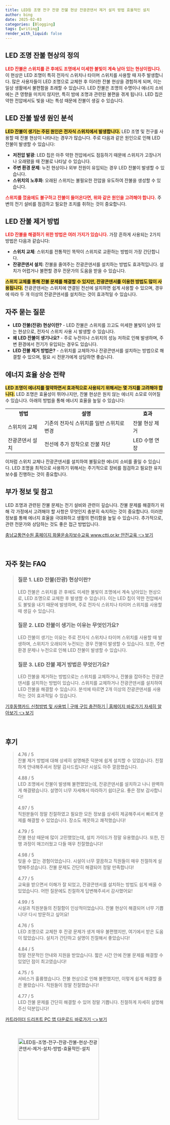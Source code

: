 ```yaml
---
title: LED등 조명 전구 잔광 잔불 현상 잔광콘덴서 제거 설치 방법 효율적인 설치
author: bing
date: 2025-02-03
categories: [Blogging]
tags: [writing]
render_with_liquid: false
---
```



<h2 id='LED-조명-잔불-현상-정의'>LED 조명 잔불 현상의 정의</h2>

<p><b><span style="color: #ee2323;">LED 잔불은 스위치를 끈 후에도 조명에서 미세한 불빛이 계속 남아 있는 현상이랍니다.</span></b> 이 현상은 LED 조명이 특히 전자식 스위치나 타이머 스위치를 사용할 때 자주 발생합니다. 많은 사용자들이 LED 조명으로 교체한 후 이러한 잔불 현상을 경험하게 되며, 이는 일상 생활에서 불편함을 초래할 수 있습니다. LED 잔불은 조명의 수명이나 에너지 소비에는 큰 영향을 미치지 않지만, 특히 밤에 조명과 관련된 불편을 겪게 됩니다. LED 칩은 약한 전압에서도 빛을 내는 특성 때문에 잔불이 생길 수 있습니다.</p>

<h2 id='LED-잔불-원인-분석'>LED 잔불 발생 원인 분석</h2>

<p><b><span style="background-color: #ffe066;">LED 잔불이 생기는 주된 원인은 전자식 스위치에서 발생합니다.</span></b> LED 조명 및 전구를 사용할 때 잔불 현상이 나타나는 경우가 많습니다. 주로 다음과 같은 원인으로 인해 LED 잔불이 발생할 수 있습니다:</p>

<ul>
    <li><b>저전압 발광</b>: LED 칩은 아주 약한 전압에서도 점등하기 때문에 스위치가 고장나거나 오래됐을 때 잔불로 나타날 수 있습니다.</li>
    <li><b>주변 환경 문제</b>: 누전 현상이나 외부 전원이 유입되는 경우 LED 잔불이 발생할 수 있습니다.</li>
    <li><b>스위치의 노후화</b>: 오래된 스위치는 불필요한 전압을 유도하여 잔불을 생성할 수 있습니다.</li>
</ul>

<p><b><span style="color: #ee2323;">스위치를 껐음에도 불구하고 잔불이 들어온다면, 위와 같은 원인을 고려해야 합니다.</span></b> 주변의 전기 설비를 점검하고 필요한 조치를 취하는 것이 중요합니다.</p>

<h2 id='LED-잔불-제거-방법'>LED 잔불 제거 방법</h2>

<p><b><span style="color: #ee2323;">LED 잔불을 해결하기 위한 방법은 여러 가지가 있습니다.</span></b> 가장 흔하게 사용되는 2가지 방법은 다음과 같습니다:</p>

<ul>
    <li><b>스위치 교체</b>: 스위치를 전통적인 똑딱이 스위치로 교환하는 방법이 가장 간단합니다.</li>
    <li><b>잔광콘덴서 설치</b>: 잔불을 줄여주는 잔광콘덴서를 설치하는 방법도 효과적입니다. 설치가 어렵거나 불편할 경우 전문가의 도움을 받을 수 있습니다.</li>
</ul>

<p><b><span style="background-color: #ffe066;">스위치 교체를 통해 잔불 문제를 해결할 수 있지만, 잔광콘덴서를 이용한 방법도 많이 사용됩니다.</span></b> 잔광콘덴서는 스위치에 연결된 전선에 설치하면 쉽게 사용할 수 있으며, 경우에 따라 두 개 이상의 잔광콘덴서를 설치하는 것이 효과적일 수 있습니다.</p>

<h2 id='자주-묻는-질문'>자주 묻는 질문</h2>

<ul>
    <li><b>LED 잔불(잔광) 현상이란?</b> - LED 잔불은 스위치를 끄고도 미세한 불빛이 남아 있는 현상으로, 전자식 스위치 사용 시 발생할 수 있습니다.</li>
    <li><b>왜 LED 잔불이 생기나요?</b> - 주로 누전이나 스위치의 성능 저하로 인해 발생하며, 주변 환경에서 전기가 유입되는 경우도 있습니다.</li>
    <li><b>LED 잔불 제거 방법은?</b> - 스위치를 교체하거나 잔광콘덴서를 설치하는 방법으로 해결할 수 있으며, 필요 시 전문가에게 상담하면 좋습니다.</li>
</ul>

<h2 id='에너지-효율-상승-전략'>에너지 효율 상승 전략</h2>

<p><b><span style="background-color: #ffe066;">LED 조명이 에너지를 절약하면서 효과적으로 사용되기 위해서는 몇 가지를 고려해야 합니다.</span></b> LED 조명은 효율성이 뛰어나지만, 잔불 현상은 원치 않는 에너지 소모로 이어질 수 있습니다. 아래의 방법을 통해 에너지 효율을 높일 수 있습니다:</p>

<table>
    <tr>
        <td style="text-align: center; height: 17px;"><b>방법</b></td>
        <td style="text-align: center; height: 17px;"><b>설명</b></td>
        <td style="text-align: center; height: 17px;"><b>효과</b></td>
    </tr>
    <tr>
        <td>스위치의 교체</td>
        <td>기존의 전자식 스위치를 일반 스위치로 변경</td>
        <td>잔불 현상 제거</td>
    </tr>
    <tr>
        <td>잔광콘덴서 설치</td>
        <td>전선에 추가 장착으로 잔불 차단</td>
        <td>LED 수명 연장</td>
    </tr>
</table>

<p>이처럼 스위치 교체나 잔광콘덴서를 설치하여 불필요한 에너지 소비를 줄일 수 있습니다. LED 조명을 최적으로 사용하기 위해서는 주기적으로 장비를 점검하고 필요한 유지보수를 진행하는 것이 중요합니다.</p>

<h2 id='부가-정보-및-참고'>부가 정보 및 참고</h2>

<p>LED 조명과 관련된 잔불 문제는 전기 설비와 관련이 깊습니다. 잔불 문제를 해결하기 위해 각 가정에서 고려해야 할 사항은 무엇인지 충분히 숙지하는 것이 중요합니다. 이러한 정보를 통해 에너지 효율을 극대화하고 생활의 편리함을 높일 수 있습니다. 추가적으로, 관련 전문가와 상담하는 것도 좋은 접근 방법입니다.</p>


<p><a class="click-button" title="충남교통연수원 홈페이지 화물운송자보수교육 www.ctti.or.kr 안전교육" href="https://somered.github.io/posts/%EC%B6%A9%EB%82%A8%EA%B5%90%ED%86%B5%EC%97%B0%EC%88%98%EC%9B%90-%ED%99%88%ED%8E%98%EC%9D%B4%EC%A7%80-%ED%99%94%EB%AC%BC%EC%9A%B4%EC%86%A1%EC%9E%90%EB%B3%B4%EC%88%98%EA%B5%90%EC%9C%A1-www.ctti.or.kr-%EC%95%88%EC%A0%84%EA%B5%90%EC%9C%A1/" rel="dofollow">충남교통연수원 홈페이지 화물운송자보수교육 www.ctti.or.kr 안전교육 👈 보기</a></p><br>
<h2 id='자주_찾는_FAQ'>자주 찾는 FAQ</h2>
<div itemscope="" itemtype="https://schema.org/FAQPage"> 
<blockquote> 
<div itemscope="" itemprop="mainEntity" itemtype="https://schema.org/Question"> 
<h3 itemprop="name">질문 1. LED 잔불(잔광) 현상이란? </h3> 
<div itemscope="" itemprop="acceptedAnswer" itemtype="https://schema.org/Answer"> 
<span itemprop="text"> 
<p>LED 잔불은 스위치를 끈 후에도 미세한 불빛이 조명에서 계속 남아있는 현상으로, LED 조명으로 교체한 후 발생할 수 있습니다. 이는 LED 칩이 약한 전압에서도 불빛을 내기 때문에 발생하며, 주로 전자식 스위치나 타이머 스위치를 사용할 때 생길 수 있습니다.</p> 
</span> 
</div> 
</div> 
<div itemscope="" itemprop="mainEntity" itemtype="https://schema.org/Question"> 
<h3 itemprop="name">질문 2. LED 잔불이 생기는 이유는 무엇인가요?</h3> 
<div itemscope="" itemprop="acceptedAnswer" itemtype="https://schema.org/Answer"> 
<span itemprop="text"> 
<p>LED 잔불이 생기는 이유는 주로 전자식 스위치나 타이머 스위치를 사용할 때 발생하며, 스위치가 오래되어 누전되는 경우 잔불이 발생할 수 있습니다. 또한, 주변 환경 문제나 누전으로 인해 LED 잔불이 발생할 수 있습니다.</p> 
</span> 
</div> 
</div> 
<div itemscope="" itemprop="mainEntity" itemtype="https://schema.org/Question"> 
<h3 itemprop="name">질문 3. LED 잔불 제거 방법은 무엇인가요?</h3> 
<div itemscope="" itemprop="acceptedAnswer" itemtype="https://schema.org/Answer"> 
<span itemprop="text"> 
<p>LED 잔불을 제거하는 방법으로는 스위치를 교체하거나, 잔불을 잡아주는 잔광콘덴서를 설치하는 방법이 있습니다. 스위치를 교체하거나 잔광콘덴서를 설치하여 LED 잔불을 해결할 수 있습니다. 분석에 따르면 2개 이상의 잔광콘덴서를 사용하는 것이 효과적일 수 있습니다.</p> 
</span> 
</div> 
</div> 
</blockquote> 
</div>
<p><a class="click-button" title="기후동행카드 신청방법 및 사용법 | 구매 구입 충전하기 | 홈페이지 바로가기 자세히 알아보기" href="https://somered.github.io/posts/%EA%B8%B0%ED%9B%84%EB%8F%99%ED%96%89%EC%B9%B4%EB%93%9C-%EC%8B%A0%EC%B2%AD%EB%B0%A9%EB%B2%95-%EB%B0%8F-%EC%82%AC%EC%9A%A9%EB%B2%95-%EA%B5%AC%EB%A7%A4-%EA%B5%AC%EC%9E%85-%EC%B6%A9%EC%A0%84%ED%95%98%EA%B8%B0-%ED%99%88%ED%8E%98%EC%9D%B4%EC%A7%80-%EB%B0%94%EB%A1%9C%EA%B0%80%EA%B8%B0-%EC%9E%90%EC%84%B8%ED%9E%88-%EC%95%8C%EC%95%84%EB%B3%B4%EA%B8%B0/" rel="dofollow">기후동행카드 신청방법 및 사용법 | 구매 구입 충전하기 | 홈페이지 바로가기 자세히 알아보기 👈 보기</a></p><br>
<h2 id='후기'>후기</h2>
<div itemscope itemtype="https://schema.org/Product">
  <blockquote>
  <div itemprop="review" itemscope itemtype="https://schema.org/Review">
      <div itemprop="reviewRating" itemscope itemtype="https://schema.org/Rating"> <span itemprop="ratingValue">4.76</span> / <span itemprop="bestRating">5</span> </div>
      <span itemprop="reviewBody">잔불 제거 방법에 대해 상세히 설명해준 덕분에 쉽게 설치할 수 있었습니다. 친절하게 안내해주셔서 정말 감사드립니다! 시설도 아주 깔끔했습니다.</span>
  </div>
  <br>
  <div itemprop="review" itemscope itemtype="https://schema.org/Review">
      <div itemprop="reviewRating" itemscope itemtype="https://schema.org/Rating"> <span itemprop="ratingValue">4.88</span> / <span itemprop="bestRating">5</span> </div>
      <span itemprop="reviewBody">LED 조명에서 잔불이 발생해 불편했었는데, 잔광콘덴서를 설치하고 나니 완벽하게 해결됐습니다. 설명이 너무 자세해서 따라하기 쉽더군요. 좋은 정보 감사합니다!</span>
  </div>
  <br>
  <div itemprop="review" itemscope itemtype="https://schema.org/Review">
      <div itemprop="reviewRating" itemscope itemtype="https://schema.org/Rating"> <span itemprop="ratingValue">4.97</span> / <span itemprop="bestRating">5</span> </div>
      <span itemprop="reviewBody">직원분들이 정말 친절하였고 필요한 모든 정보를 상세히 제공해주셔서 빠르게 문제를 해결할 수 있었습니다. 장소도 깨끗하고 쾌적했습니다!</span>
  </div>
  <br>
  <div itemprop="review" itemscope itemtype="https://schema.org/Review">
      <div itemprop="reviewRating" itemscope itemtype="https://schema.org/Rating"> <span itemprop="ratingValue">4.79</span> / <span itemprop="bestRating">5</span> </div>
      <span itemprop="reviewBody">잔불 현상 때문에 많이 고민했었는데, 설치 가이드가 정말 유용했습니다. 또한, 진행 과정이 매끄러웠고 다들 매우 친절했습니다!</span>
  </div>
  <br>
  <div itemprop="review" itemscope itemtype="https://schema.org/Review">
      <div itemprop="reviewRating" itemscope itemtype="https://schema.org/Rating"> <span itemprop="ratingValue">4.98</span> / <span itemprop="bestRating">5</span> </div>
      <span itemprop="reviewBody">잊을 수 없는 경험이었습니다. 시설이 너무 깔끔하고 직원들이 매우 친절하게 설명해주셨습니다. 잔불 문제도 간단히 해결되어 정말 만족합니다!</span>
  </div>
  <br>
  <div itemprop="review" itemscope itemtype="https://schema.org/Review">
      <div itemprop="reviewRating" itemscope itemtype="https://schema.org/Rating"> <span itemprop="ratingValue">4.77</span> / <span itemprop="bestRating">5</span> </div>
      <span itemprop="reviewBody">교육을 받으면서 이해가 잘 되었고, 잔광콘덴서를 설치하는 방법도 쉽게 배울 수 있었습니다. 어떤 질문에도 친절하게 답변해주셔서 감사했어요!</span>
  </div>
  <br>
  <div itemprop="review" itemscope itemtype="https://schema.org/Review">
      <div itemprop="reviewRating" itemscope itemtype="https://schema.org/Rating"> <span itemprop="ratingValue">4.99</span> / <span itemprop="bestRating">5</span> </div>
      <span itemprop="reviewBody">시설과 직원분들의 친절함이 인상적이었습니다. 잔불 현상이 해결되어 너무 기쁩니다! 다시 방문하고 싶어요!</span>
  </div>
  <br>
  <div itemprop="review" itemscope itemtype="https://schema.org/Review">
      <div itemprop="reviewRating" itemscope itemtype="https://schema.org/Rating"> <span itemprop="ratingValue">4.76</span> / <span itemprop="bestRating">5</span> </div>
      <span itemprop="reviewBody">LED 조명으로 교체한 후 잔광 문제가 생겨 매우 불편했지만, 여기에서 받은 도움이 많았습니다. 설치가 간단하고 설명이 친절해서 좋았습니다!</span>
  </div>
  <br>
  <div itemprop="review" itemscope itemtype="https://schema.org/Review">
      <div itemprop="reviewRating" itemscope itemtype="https://schema.org/Rating"> <span itemprop="ratingValue">4.84</span> / <span itemprop="bestRating">5</span> </div>
      <span itemprop="reviewBody">정말 전문적인 안내와 지원을 받았습니다. 짧은 시간 안에 잔불 문제를 해결할 수 있었던 점이 최고였습니다!</span>
  </div>
  <br>
  <div itemprop="review" itemscope itemtype="https://schema.org/Review">
      <div itemprop="reviewRating" itemscope itemtype="https://schema.org/Rating"> <span itemprop="ratingValue">4.75</span> / <span itemprop="bestRating">5</span> </div>
      <span itemprop="reviewBody">서비스가 훌륭했습니다. 잔불 현상으로 인해 불편했지만, 이렇게 쉽게 해결할 줄은 몰랐습니다. 직원들이 정말 친절했습니다!</span>
  </div>
  <br>
  <div itemprop="review" itemscope itemtype="https://schema.org/Review">
      <div itemprop="reviewRating" itemscope itemtype="https://schema.org/Rating"> <span itemprop="ratingValue">4.77</span> / <span itemprop="bestRating">5</span> </div>
      <span itemprop="reviewBody">LED 잔불 문제를 간단히 해결할 수 있어 정말 기쁩니다. 친절하게 자세히 설명해주신 덕분입니다!</span>
  </div>
  </blockquote>
</div>
<p><a class="click-button" title="카트라이더 드리프트 PC 앱 다운로드 바로가기" href="https://somered.github.io/posts/%EC%B9%B4%ED%8A%B8%EB%9D%BC%EC%9D%B4%EB%8D%94-%EB%93%9C%EB%A6%AC%ED%94%84%ED%8A%B8-PC-%EC%95%B1-%EB%8B%A4%EC%9A%B4%EB%A1%9C%EB%93%9C-%EB%B0%94%EB%A1%9C%EA%B0%80%EA%B8%B0/" rel="dofollow">카트라이더 드리프트 PC 앱 다운로드 바로가기 👈 보기</a></p><br>
<figure class="image"><img src="https://somered.github.io/assets/img/thumbnail/LED등-조명-전구-잔광-잔불-현상-잔광콘덴서-제거-설치-방법-효율적인-설치.webp" alt="LED등-조명-전구-잔광-잔불-현상-잔광콘덴서-제거-설치-방법-효율적인-설치" width="256" height="256"></figure>